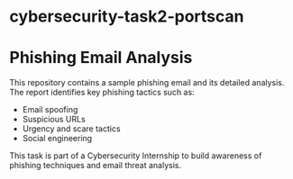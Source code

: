 # cybersecurity-task2-portscan

# Phishing Email Analysis

This repository contains a sample phishing email and its detailed analysis. The report identifies key phishing tactics such as:

- Email spoofing
- Suspicious URLs
- Urgency and scare tactics
- Social engineering

This task is part of a Cybersecurity Internship to build awareness of phishing techniques and email threat analysis.
